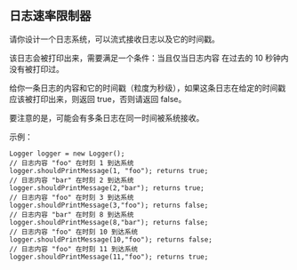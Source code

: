 ## 日志速率限制器

请你设计一个日志系统，可以流式接收日志以及它的时间戳。

该日志会被打印出来，需要满足一个条件：当且仅当日志内容 在过去的 10 秒钟内没有被打印过。

给你一条日志的内容和它的时间戳（粒度为秒级），如果这条日志在给定的时间戳应该被打印出来，则返回 true，否则请返回 false。

要注意的是，可能会有多条日志在同一时间被系统接收。

示例：
```
Logger logger = new Logger();
// 日志内容 "foo" 在时刻 1 到达系统
logger.shouldPrintMessage(1, "foo"); returns true;
// 日志内容 "bar" 在时刻 2 到达系统
logger.shouldPrintMessage(2,"bar"); returns true;
// 日志内容 "foo" 在时刻 3 到达系统
logger.shouldPrintMessage(3,"foo"); returns false;
// 日志内容 "bar" 在时刻 8 到达系统
logger.shouldPrintMessage(8,"bar"); returns false;
// 日志内容 "foo" 在时刻 10 到达系统
logger.shouldPrintMessage(10,"foo"); returns false;
// 日志内容 "foo" 在时刻 11 到达系统
logger.shouldPrintMessage(11,"foo"); returns true;
```